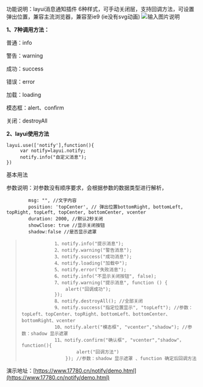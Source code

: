 功能说明：layui消息通知插件 6种样式，可手动关闭层，支持回调方法，可设置弹出位置，兼容主流浏览器，兼容至ie9 (ie没有svg动画)
![输入图片说明](https://images.gitee.com/uploads/images/2021/0731/194243_b57791df_1949066.png "20210731194204.png")

 **1、7种调用方法：** 

普通：info

警告：warning

成功：success

错误：error

加载：loading

模态框：alert、confirm

关闭：destroyAll

 **2、layui使用方法** 


```
layui.use(['notify'],function(){
     var notify=layui.notify;
     notify.info("自定义消息");
})
```
基本用法

参数说明：对参数没有顺序要求，会根据参数的数据类型进行解析，


```
        msg: "", //文字内容
        position: 'topCenter', // 弹出位置bottomRight, bottomLeft, topRight, topLeft, topCenter, bottomCenter, vcenter
        duration: 2000, //默认2秒关闭
        showClose: true //显示关闭按钮
        shadow:false //是否显示遮罩
```




>                 1、notify.info("提示消息");
>                 2、notify.warning("警告消息");
>                 3、notify.success("成功消息");
>                 4、notify.loading("加载中");
>                 5、notify.error("失败消息");
>                 6、notify.info("不显示关闭按钮", false);
>                 7、notify.warning("提示消息", function () {
>                     alert("回调成功");
>                 });
>                 8、notify.destroyAll(); //全部关闭
>                 9、notify.success("指定位置显示", "topLeft"); //参数：topLeft、topCenter、topRight、bottomLeft、bottomCenter、bottomRight、vcenter
>                 10、notify.alert("模态框", "vcenter","shadow"); //参数：shadow 显示遮罩
>                 11、notify.confirm("确认框", "vcenter","shadow"，function(){
>                         alert("回调方法")
>                     }); //参数：shadow 显示遮罩 、function 确定后回调方法

演示地址：[https://www.17780.cn/notify/demo.html](https://www.17780.cn/notify/demo.html)